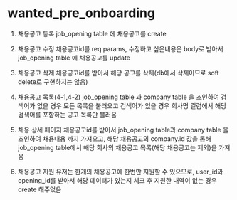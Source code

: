 # wanted_pre_onboarding

1. 채용공고 등록
job_opening table 에 채용공고를 create

2. 채용공고 수정
채용공고id를 req.params, 수정하고 싶은내용은 body로 받아서 job_opening table 에 채용공고를 update

3. 채용공고 삭제
채용공고id를 받아서 해당 공고를 삭제(db에서 삭제이므로 soft delete로 구현하지는 않음)

4. 채용공고 목록(4-1,4-2)
job_opening table 과 company table 을 조인하여 검색어가 없을 경우 모든 목록을 불러오고 검색어가 있을 경우 회사명 컬럼에서 해당 검색어를 포함하는 공고 목록만 불러옴

5. 채용 상세 페이지
채용공고id를 받아서 job_opening table과 company table 을 조인하여 채용내용 까지 가져오고, 해당 채용공고의 company.id 값을 통해 job_opening table에서 해당 회사의 채용공고 목록(해당 채용공고는 제외)을 가져옴

6. 채용공고 지원
유저는 한개의 채용공고에 한번만 지원할 수 있으므로, user_id와 opening_id를 받아서 해당 데이터가 있는지 체크 후 지원한 내역이 없는 경우 create 해주었음
